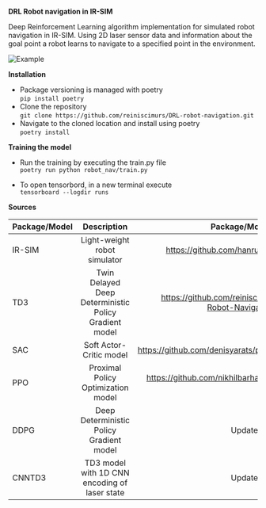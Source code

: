 **DRL Robot navigation in IR-SIM**

Deep Reinforcement Learning algorithm implementation for simulated robot navigation in IR-SIM. Using 2D laser sensor data
and information about the goal point a robot learns to navigate to a specified point in the environment.

![Example](https://github.com/reiniscimurs/DRL-robot-navigation-IR-SIM/blob/master/out.gif)

**Installation**

* Package versioning is managed with poetry \
`pip install poetry`
* Clone the repository \
`git clone https://github.com/reiniscimurs/DRL-robot-navigation.git`
* Navigate to the cloned location and install using poetry \
`poetry install`

**Training the model**

* Run the training by executing the train.py file \
`poetry run python robot_nav/train.py`

* To open tensorbord, in a new terminal execute \
`tensorboard --logdir runs`



**Sources**

| Package/Model |                      Description                      |                          Package/Model                           Source | 
|:--------------|:-----------------------------------------------------:|------------------------------------------------------------------------:| 
| IR-SIM        |             Light-weight robot simulator              |                                     https://github.com/hanruihua/ir-sim | 
| TD3           | Twin Delayed Deep Deterministic Policy Gradient model |               https://github.com/reiniscimurs/DRL-Robot-Navigation-ROS2 | 
| SAC           |                Soft Actor-Critic model                |                              https://github.com/denisyarats/pytorch_sac | 
| PPO           |          Proximal Policy Optimization model           |                          https://github.com/nikhilbarhate99/PPO-PyTorch | 
| DDPG          |       Deep Deterministic Policy Gradient model        |                                                        Updated from TD3 | 
| CNNTD3        |     TD3 model with 1D CNN encoding of laser state     |                                                        Updated from TD3 |


